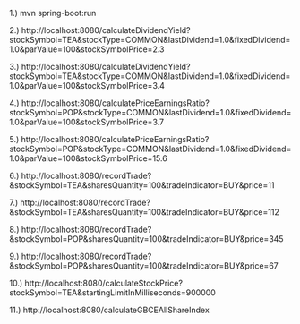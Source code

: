 1.)  mvn spring-boot:run

2.)  http://localhost:8080/calculateDividendYield?stockSymbol=TEA&stockType=COMMON&lastDividend=1.0&fixedDividend=1.0&parValue=100&stockSymbolPrice=2.3

3.)  http://localhost:8080/calculateDividendYield?stockSymbol=TEA&stockType=COMMON&lastDividend=1.0&fixedDividend=1.0&parValue=100&stockSymbolPrice=3.4

4.)  http://localhost:8080/calculatePriceEarningsRatio?stockSymbol=POP&stockType=COMMON&lastDividend=1.0&fixedDividend=1.0&parValue=100&stockSymbolPrice=3.7

5.)  http://localhost:8080/calculatePriceEarningsRatio?stockSymbol=POP&stockType=COMMON&lastDividend=1.0&fixedDividend=1.0&parValue=100&stockSymbolPrice=15.6

6.)  http://localhost:8080/recordTrade?&stockSymbol=TEA&sharesQuantity=100&tradeIndicator=BUY&price=11

7.)  http://localhost:8080/recordTrade?&stockSymbol=TEA&sharesQuantity=100&tradeIndicator=BUY&price=112

8.)  http://localhost:8080/recordTrade?&stockSymbol=POP&sharesQuantity=100&tradeIndicator=BUY&price=345

9.)  http://localhost:8080/recordTrade?&stockSymbol=POP&sharesQuantity=100&tradeIndicator=BUY&price=67

10.) http://localhost:8080/calculateStockPrice?stockSymbol=TEA&startingLimitInMilliseconds=900000

11.) http://localhost:8080/calculateGBCEAllShareIndex